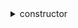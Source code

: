 


  
<details>
  
<summary>constructor</summary>

  
  
**Implicit args**

```rust
syscall_ptr(felt*)
pedersen_ptr(HashBuiltin*)
range_check_ptr
```  
  
**Explicit args**

```rust
name(felt)
symbol(felt)
owner(felt)
```  
  
**Returns**

```rust

```  
</details>
